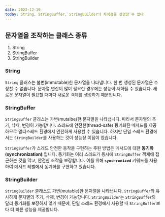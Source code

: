 ```yaml
---
date: 2023-12-19
today: String, StringBuffer, StringBuilder의 차이점을 설명할 수 있다
---
```


## 문자열을 조작하는 클래스 종류

1. String
2. StringBuffer
3. StringBuilder

### String

`String` 클래스는 불변(immutable)한 문자열을 나타냅니다. 한 번 생성된 문자열은 수정할 수 없습니다.
문자열 연산이 많이 필요한 경우에는 성능이 저하될 수 있습니다. 새로운 문자열이 필요할 때마다 새로운 객체를 생성하기 때문입니다.

### StringBuffer

`StringBuffer` 클래스는 가변(mutalbe)한 문자열을 나타냅니다. 따라서 문자열의 추가, 삭제, 변경이 가능합니다.
스레드에 안전한(thread-safe) 동기화된 메서드를 제공하므로 멀티스레드 환경에서 안전하게 사용할 수 있습니다. 하지만 단일 스레드 환경에서는 `StringBuilder`를 사용하는 것이 성능상 이점이 있습니다.

`StringBuffer`가 스레드 안전한 동작을 구현하는 주된 방법은 메서드에 대한 **동기화(synchronization)** 입니다. 동기화는 여러 스레드가 동시에 `StringBuffer` 객체에 접근하는 것을 막고, 안전한 조작을 보장합니다. 이를 위해 **`synchronized`** 키워드를 사용하여 메서드 레벨에서 동기화를 구현하고 있습니다.

### StringBuilder

`StringBuilder` 클래스도 가변(mutable)한 문자열을 나타냅니다. `StringBuffer`와 유사하게 문자열의 추가, 삭제, 변경이 가능합니다.
`StringBuilder`는 `StringBuffer`와 달리 동기화를 보장하지 않기 때문에, 단일 스레드 환경에서 사용할 때 `StringBuffer`보다 더 빠른 성능을 제공합니다.
